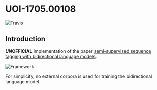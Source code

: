 # UOI-1705.00108

[![Travis](https://travis-ci.org/PoWWoP/UOI-1705.00108.svg)](https://travis-ci.org/PoWWoP/UOI-1705.00108)

## Introduction

__*UN*OFFICIAL__ implementation of the paper [semi-supervised sequence tagging with bidirectional language models](https://arxiv.org/pdf/1705.00108.pdf).

![Framework](https://user-images.githubusercontent.com/853842/43826304-997bd3a4-9b29-11e8-9d27-71f11cf8d4be.png)

For simplicity, no external corpora is used for training the bidirectional language model.
